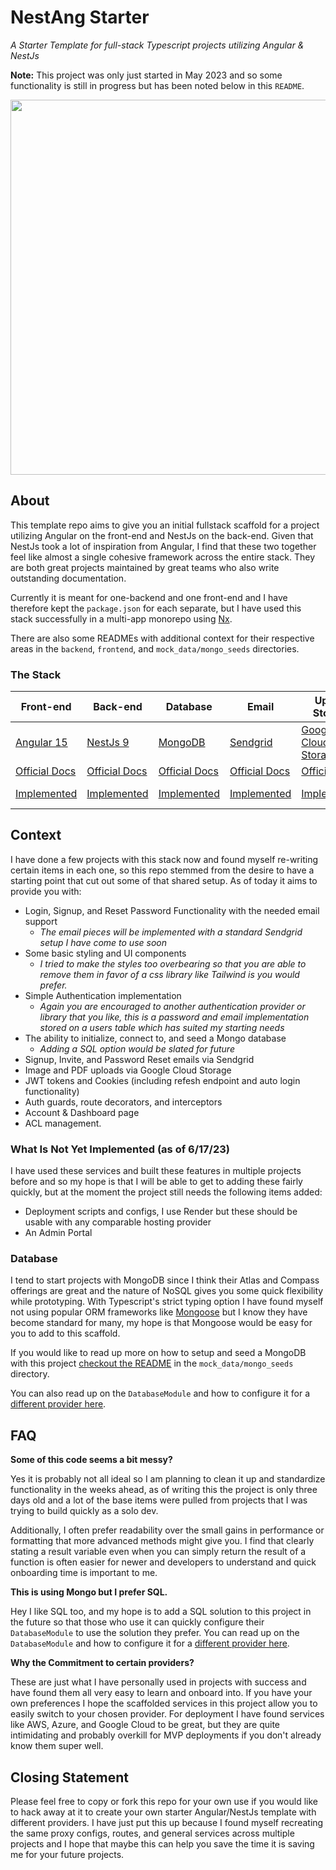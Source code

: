 # NestAng Starter

_A Starter Template for full-stack Typescript projects utilizing Angular & NestJs_

**Note:** This project was only just started in May 2023 and so some functionality is still in progress but has been noted below in this `README`.

<img src="https://github.com/patrickstracey/NestAng-Starter/assets/8172098/c585bf4f-3512-4975-9564-0a38f25f6331"  width="600">

## About

This template repo aims to give you an initial fullstack scaffold for a project utilizing Angular on the front-end and
NestJs on the back-end. Given that NestJs took a lot of inspiration from Angular, I find that these two together feel
like almost a single cohesive framework across the entire stack. They are both great projects maintained by great teams
who also write outstanding documentation.

Currently it is meant for one-backend and one front-end and I have therefore kept the `package.json` for each separate,
but I have used this stack successfully in a multi-app monorepo using [Nx](https://nx.dev/).

There are also some READMEs with additional context for their respective areas in the `backend`, `frontend`,
and `mock_data/mongo_seeds` directories.

### The Stack

| Front-end                                                          | Back-end                                  | Database                                                            | Email                                                                                                  | Upload Storage                                      | Deployment                                     |
|--------------------------------------------------------------------|-------------------------------------------|---------------------------------------------------------------------|--------------------------------------------------------------------------------------------------------|-----------------------------------------------------|------------------------------------------------|
| [Angular 15](https://angular.io/)                                  | [NestJs 9](https://nestjs.com/)           | [MongoDB](https://www.mongodb.com/)                                 | [Sendgrid](https://sendgrid.com/)                                                                      | [Google Cloud Storage](https://cloud.google.com/)   | [Render](https://render.com/)                  |
| [Official Docs](https://angular.io/guide/developer-guide-overview) | [Official Docs](https://docs.nestjs.com/) | [Official Docs](https://www.mongodb.com/docs/drivers/node/current/) | [Official Docs](https://docs.sendgrid.com/api-reference/how-to-use-the-sendgrid-v3-api/authentication) | [Official Docs](https://cloud.google.com/storage)   | [Official Docs](https://render.com/docs/#node) |
| [Implemented](frontend/README.md)                                  | [Implemented](backend/README.md)          | [Implemented](backend/src/database/README.md)                       | [Implemented](backend/src/mail/README.md)                                                              | [Implemented](backend/src/routes/uploads/README.md) | Not Yet Implemented                            |     |

## Context

I have done a few projects with this stack now and found myself re-writing certain items in each one, so this repo
stemmed from the desire to have a starting point that cut out some of that shared setup. As of today it aims to provide
you with:

- Login, Signup, and Reset Password Functionality with the needed email support
    - _The email pieces will be implemented with a standard Sendgrid setup I have come to use soon_
- Some basic styling and UI components
    - _I tried to make the styles too overbearing so that you are able to remove them in favor of a css library like
      Tailwind is you would prefer._
- Simple Authentication implementation
    - _Again you are encouraged to another authentication provider or library that you like, this is a password and
      email
      implementation stored on a users table which has suited my starting needs_
- The ability to initialize, connect to, and seed a Mongo database
    - _Adding a SQL option would be slated for future_
- Signup, Invite, and Password Reset emails via Sendgrid
- Image and PDF uploads via Google Cloud Storage
- JWT tokens and Cookies (including refesh endpoint and auto login functionality)
- Auth guards, route decorators, and interceptors
- Account & Dashboard page
- ACL management.

### What Is Not Yet Implemented (as of 6/17/23)

I have used these services and built these features in multiple projects before and so my hope is that I will be able to
get to adding these fairly quickly, but at the moment the project still needs the following items added:

- Deployment scripts and configs, I use Render but these should be usable with any comparable hosting provider
- An Admin Portal

### Database

I tend to start projects with MongoDB since I think their Atlas and Compass offerings are great and the nature of NoSQL
gives you some quick flexibility while prototyping. With Typescript's strict typing option I have found myself not using popular ORM
frameworks like [Mongoose](https://mongoosejs.com/docs/) but I know they have become standard for many, my hope is that
Mongoose would be easy for you to add to this scaffold.

If you would like to read up more on how to setup and seed a MongoDB with this
project [checkout the README](mock_data/mongo_seeds/README.md) in the `mock_data/mongo_seeds` directory.

You can also read up on the `DatabaseModule` and how to configure it for
a [different provider here](backend/src/database/README.md).

## FAQ

**Some of this code seems a bit messy?**

Yes it is probably not all ideal so I am planning to clean it up and standardize functionality in the weeks ahead, as of
writing this the project is only three days old and a lot of the base items were pulled from projects that I was trying
to build quickly as a solo dev.

Additionally, I often prefer readability over the small gains in performance or formatting that more advanced methods
might give you. I find that clearly stating a result variable even when you can simply return the result of a function
is often easier for newer and developers to understand and quick onboarding time is important to me.

**This is using Mongo but I prefer SQL.**

Hey I like SQL too, and my hope is to add a SQL solution to this project in the future so that those who use it can
quickly configure their `DatabaseModule` to use the solution they prefer. You can read up on the `DatabaseModule` and
how to configure it for
a [different provider here](backend/src/database/README.md).

**Why the Commitment to certain providers?**

These are just what I have personally used in projects with success and have found them all very easy to learn and
onboard into. If you have your own preferences I hope the scaffolded services in this project allow you to easily switch
to your chosen provider. For deployment I have found services like AWS, Azure, and Google Cloud to be great, but they
are quite intimidating and probably overkill for MVP deployments if you don't already know them super well.

## Closing Statement

Please feel free to copy or fork this repo for your own use if you would like to hack away at it to create your own
starter Angular/NestJs template with different providers. I have just put this up because I found myself recreating the
same proxy configs, routes, and general services across multiple projects and I hope that maybe this can help you save
the time it is saving me for your future projects.
